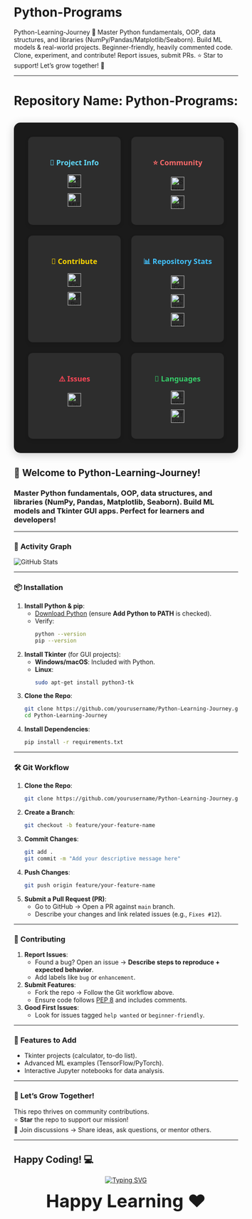 # Python-Programs
Python-Learning-Journey 🚀 Master Python fundamentals, OOP, data structures, and libraries (NumPy/Pandas/Matplotlib/Seaborn). Build ML models &amp; real-world projects. Beginner-friendly, heavily commented code. Clone, experiment, and contribute! Report issues, submit PRs. ⭐ Star to support! Let’s grow together! 🌱

---

# **Repository Name: Python-Programs:** 
<!-- Badges Dashboard -->
<div align="center" style="
  display: grid;
  grid-template-columns: repeat(auto-fit, minmax(200px, 1fr));
  gap: 1.5rem;
  padding: 2rem;
  background: #1a1a1a;
  border-radius: 15px;
  box-shadow: 0 4px 20px rgba(0,0,0,0.2);
  margin: 2rem 0;
">

  <!-- Project Information -->
  <div style="
    background: #2d2d2d;
    padding: 1.5rem;
    border-radius: 10px;
    transition: transform 0.3s cubic-bezier(0.18, 0.89, 0.32, 1.28);
    box-shadow: 0 4px 10px rgba(0,0,0,0.1);
  ">
    <h3 style="
      color: #61dafb;
      margin-bottom: 1rem;
      font-family: 'Segoe UI', Tahoma, Geneva, Verdana, sans-serif;
      font-weight: 600;
    ">🚀 Project Info</h3>
    <a href="https://www.python.org/" style="display: block; margin: 0.75rem 0;">
      <img src="https://img.shields.io/badge/Python-3.8+-blue?logo=python" alt="Python 3.8+" style="height: 30px; transition: transform 0.2s;">
    </a>
    <a href="LICENSE" style="display: block; margin: 0.75rem 0;">
      <img src="https://img.shields.io/badge/License-MIT-green" alt="MIT License" style="height: 30px; transition: transform 0.2s;">
    </a>
  </div>

  <!-- Community Metrics -->
  <div style="
    background: #2d2d2d;
    padding: 1.5rem;
    border-radius: 10px;
    transition: transform 0.3s cubic-bezier(0.18, 0.89, 0.32, 1.28);
    box-shadow: 0 4px 10px rgba(0,0,0,0.1);
  ">
    <h3 style="
      color: #ff6b6b;
      margin-bottom: 1rem;
      font-family: 'Segoe UI', Tahoma, Geneva, Verdana, sans-serif;
      font-weight: 600;
    ">⭐ Community</h3>
    <a href="https://github.com/iamAntimPal/Python-Programs/stargazers" style="display: block; margin: 0.75rem 0;">
      <img src="https://img.shields.io/github/stars/iamAntimPal/Python-Programs?style=social" alt="Stars" style="height: 30px; transition: transform 0.2s;">
    </a>
    <a href="https://github.com/iamAntimPal/Python-Programs/network/members" style="display: block; margin: 0.75rem 0;">
      <img src="https://img.shields.io/github/forks/iamAntimPal/Python-Programs?style=social" alt="Forks" style="height: 30px; transition: transform 0.2s;">
    </a>
  </div>

  <!-- Contribution Section -->
  <div style="
    background: #2d2d2d;
    padding: 1.5rem;
    border-radius: 10px;
    transition: transform 0.3s cubic-bezier(0.18, 0.89, 0.32, 1.28);
    box-shadow: 0 4px 10px rgba(0,0,0,0.1);
  ">
    <h3 style="
      color: #ffd700;
      margin-bottom: 1rem;
      font-family: 'Segoe UI', Tahoma, Geneva, Verdana, sans-serif;
      font-weight: 600;
    ">🤝 Contribute</h3>
    <a href="CONTRIBUTING.md" style="display: block; margin: 0.75rem 0;">
      <img src="https://img.shields.io/badge/Contributors-Welcome-yellow" alt="Contributors" style="height: 30px; transition: transform 0.2s;">
    </a>
    <a href="https://github.com/iamAntimPal/Python-Programs/pulls" style="display: block; margin: 0.75rem 0;">
      <img src="https://img.shields.io/github/issues-pr/iamAntimPal/Python-Programs?color=blueviolet" alt="PRs" style="height: 30px; transition: transform 0.2s;">
    </a>
  </div>

  <!-- Repository Statistics -->
  <div style="
    background: #2d2d2d;
    padding: 1.5rem;
    border-radius: 10px;
    transition: transform 0.3s cubic-bezier(0.18, 0.89, 0.32, 1.28);
    box-shadow: 0 4px 10px rgba(0,0,0,0.1);
  ">
    <h3 style="
      color: #42c2ff;
      margin-bottom: 1rem;
      font-family: 'Segoe UI', Tahoma, Geneva, Verdana, sans-serif;
      font-weight: 600;
    ">📊 Repository Stats</h3>
    <a href="https://github.com/iamAntimPal/Python-Programs/graphs/contributors" style="display: block; margin: 0.75rem 0;">
      <img src="https://img.shields.io/github/contributors/iamAntimPal/Python-Programs" alt="Contributors" style="height: 30px; transition: transform 0.2s;">
    </a>
    <a href="https://github.com/iamAntimPal/Python-Programs/commits/main" style="display: block; margin: 0.75rem 0;">
      <img src="https://img.shields.io/github/last-commit/iamAntimPal/Python-Programs?color=orange" alt="Last Commit" style="height: 30px; transition: transform 0.2s;">
    </a>
    <a href="https://github.com/iamAntimPal/Python-Programs" style="display: block; margin: 0.75rem 0;">
      <img src="https://img.shields.io/github/repo-size/iamAntimPal/Python-Programs?color=yellow" alt="Repo Size" style="height: 30px; transition: transform 0.2s;">
    </a>
  </div>

  <!-- Issue Tracking -->
  <div style="
    background: #2d2d2d;
    padding: 1.5rem;
    border-radius: 10px;
    transition: transform 0.3s cubic-bezier(0.18, 0.89, 0.32, 1.28);
    box-shadow: 0 4px 10px rgba(0,0,0,0.1);
  ">
    <h3 style="
      color: #ff4757;
      margin-bottom: 1rem;
      font-family: 'Segoe UI', Tahoma, Geneva, Verdana, sans-serif;
      font-weight: 600;
    ">⚠️ Issues</h3>
    <a href="https://github.com/iamAntimPal/Python-Programs/issues" style="display: block; margin: 0.75rem 0;">
      <img src="https://img.shields.io/github/issues/iamAntimPal/Python-Programs?color=red" alt="Open Issues" style="height: 30px; transition: transform 0.2s;">
    </a>
  </div>

  <!-- Language Stats -->
  <div style="
    background: #2d2d2d;
    padding: 1.5rem;
    border-radius: 10px;
    transition: transform 0.3s cubic-bezier(0.18, 0.89, 0.32, 1.28);
    box-shadow: 0 4px 10px rgba(0,0,0,0.1);
  ">
    <h3 style="
      color: #36d16b;
      margin-bottom: 1rem;
      font-family: 'Segoe UI', Tahoma, Geneva, Verdana, sans-serif;
      font-weight: 600;
    ">🐍 Languages</h3>
    <a href="https://github.com/iamAntimPal/Python-Programs" style="display: block; margin: 0.75rem 0;">
      <img src="https://img.shields.io/github/languages/count/iamAntimPal/Python-Programs" alt="Language Count" style="height: 30px; transition: transform 0.2s;">
    </a>
    <a href="https://github.com/iamAntimPal/Python-Programs" style="display: block; margin: 0.75rem 0;">
      <img src="https://img.shields.io/github/languages/top/iamAntimPal/Python-Programs?color=blue" alt="Top Language" style="height: 30px; transition: transform 0.2s;">
    </a>
  </div>

</div>

## 🚀 **Welcome to Python-Learning-Journey!**

### Master **Python fundamentals**, **OOP**, **data structures**, and **libraries** (NumPy, Pandas, Matplotlib, Seaborn). Build **ML models** and **Tkinter GUI apps**. Perfect for learners and developers!  
---
### 🚀 **Activity Graph**  
![GitHub Stats](https://github-readme-stats.vercel.app/api?username=iamAntimPal&repo=Python-Programs&show_icons=true&theme=radical)  

---

### 📦 **Installation**  
1. **Install Python & pip**:  
   - [Download Python](https://www.python.org/downloads/) (ensure **Add Python to PATH** is checked).  
   - Verify:  
     ```bash  
     python --version  
     pip --version  
     ```  
2. **Install Tkinter** (for GUI projects):  
   - **Windows/macOS**: Included with Python.  
   - **Linux**:  
     ```bash  
     sudo apt-get install python3-tk  
     ```  
3. **Clone the Repo**:  
   ```bash  
   git clone https://github.com/yourusername/Python-Learning-Journey.git  
   cd Python-Learning-Journey  
   ```  
4. **Install Dependencies**:  
   ```bash  
   pip install -r requirements.txt  
   ```  

---

### 🛠️ **Git Workflow**  
1. **Clone the Repo**:  
   ```bash  
   git clone https://github.com/yourusername/Python-Learning-Journey.git  
   ```  
2. **Create a Branch**:  
   ```bash  
   git checkout -b feature/your-feature-name  
   ```  
3. **Commit Changes**:  
   ```bash  
   git add .  
   git commit -m "Add your descriptive message here"  
   ```  
4. **Push Changes**:  
   ```bash  
   git push origin feature/your-feature-name  
   ```  
5. **Submit a Pull Request (PR)**:  
   - Go to GitHub → Open a PR against `main` branch.  
   - Describe your changes and link related issues (e.g., `Fixes #12`).  

---

### 🤝 **Contributing**  
1. **Report Issues**:  
   - Found a bug? Open an issue → **Describe steps to reproduce + expected behavior**.  
   - Add labels like `bug` or `enhancement`.  
2. **Submit Features**:  
   - Fork the repo → Follow the Git workflow above.  
   - Ensure code follows [PEP 8](https://pep8.org/) and includes comments.  
3. **Good First Issues**:  
   - Look for issues tagged `help wanted` or `beginner-friendly`.  

---

### 🌟 **Features to Add**  
- Tkinter projects (calculator, to-do list).  
- Advanced ML examples (TensorFlow/PyTorch).  
- Interactive Jupyter notebooks for data analysis.  

---

### 🌱 **Let’s Grow Together!**  
This repo thrives on community contributions.  
⭐ **Star** the repo to support our mission!  
💬 Join discussions → Share ideas, ask questions, or mentor others.  

---

## **Happy Coding!** 💻  



<!-- Keep Learing Banner -->
<p align="center">
  <a href="https://github.com/iamAntimPal/Python-Programs">
    <img src="https://readme-typing-svg.demolab.com?font=Fira+Code&pause=1000&color=FFFF00&center=true&vCenter=true&width=500&height=30&lines=%F0%9F%90%8D+Exploring+Python+Programs+%F0%9F%90%8D;%F0%9F%90%8D+Creating+Useful+Scripts+%F0%9F%90%8D;%F0%9F%90%8D+Python+Projects+Galore+%F0%9F%90%8D;%F0%9F%90%8D+Let%27s+Code+Together+%F0%9F%90%8D" alt="Typing SVG" />
  </a>
</p>


<!-- Happy Coding -->
 
 <p align="center">
  <strong><span style="font-size: 40px;">Happy Learning ❤️</span></strong>
</p>

 



<!-- Now for watching and trying for repo -->
<!--
Here’s a **stats section** for your repo `iamAntimPal/Python-Programs` with dynamic badges and visual flair:
-->
